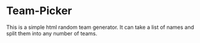 # Team-Picker
This is a simple html random team generator. It can take a list of names and split them into any number of teams.
